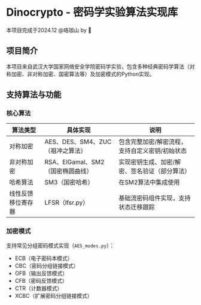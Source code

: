 # Dinocrypto - 密码学实验算法实现库

本项目完成于2024.12 @珞珈山 by 🦖

## 项目简介
本项目来自武汉大学国家网络安全学院密码学实验，包含多种经典密码学算法（对称加密、非对称加密、国密算法等）及加密模式的Python实现。

## 支持算法与功能
### 核心算法
| 算法类型       | 具体实现                          | 说明                                                                 |
|----------------|-----------------------------------|----------------------------------------------------------------------|
| 对称加密       | AES、DES、SM4、ZUC（祖冲之算法）  | 包含完整加密/解密流程，支持自定义密钥/初始状态                      |
| 非对称加密     | RSA、ElGamal、SM2（国密椭圆曲线） | 实现密钥生成、加密/解密、签名验证（部分算法）                        |
| 哈希算法       | SM3（国密哈希）                   | 在SM2算法中集成使用                                                 |
| 线性反馈移位寄存器 | LFSR（lfsr.py）                  | 基础流密码组件实现，支持状态迁移跟踪                                 |

### 加密模式
支持常见分组密码模式实现（`AES_modes.py`）：
- ECB（电子密码本模式）
- CBC（密码分组链接模式）
- OFB（输出反馈模式）
- CFB（密码反馈模式）
- CTR（计数器模式）
- XCBC（扩展密码分组链接模式）
